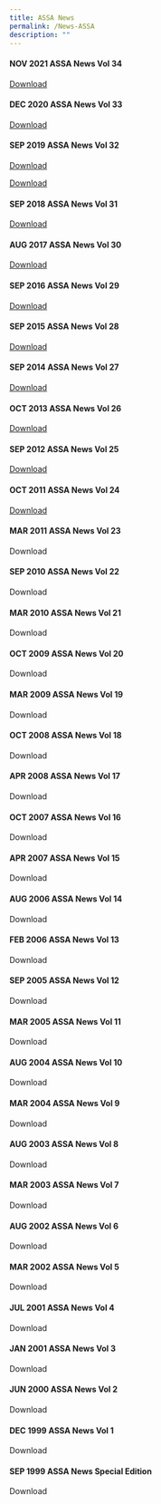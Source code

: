 ```yaml
---
title: ASSA News
permalink: /News-ASSA
description: ""
---
```

#### NOV 2021 ASSA News Vol 34

[Download](/files/ASSA%20News/ASSA%20News%20Vol%2034%20Nov%202021.pdf)

#### DEC 2020 ASSA News Vol 33

[Download](/files/ASSA%20News/ASSA%20News%20Vol%2033%20Dec%202020.pdf)

#### SEP 2019 ASSA News Vol 32

[Download](/files/ASSA%20News/ASSA%20Newsletter%20Vol%2033.pdf)

[Download](/files/ASSA%20News/ASSA%20Newsletter%20Vol%2032.pdf)

#### SEP 2018 ASSA News Vol 31

[Download](/files/ASSA%20News/ASSA%20Newsletter%20Vol%2031.pdf)

#### AUG 2017 ASSA News Vol 30

[Download](/files/ASSA%20News/ASSA%20Newsletter%20Vol%2030.pdf)

#### SEP 2016 ASSA News Vol 29

[Download](/files/ASSA%20News/ASSA%20Newsletter%20Vol%2029.pdf)

#### SEP 2015 ASSA News Vol 28

[Download](/files/ASSA%20News/ASSA%20Newsletter%20Vol%2028.pdf)

#### SEP 2014 ASSA News Vol 27

[Download](/files/ASSA%20News/ASSA%20Newsletter%20Vol%2027.pdf)

#### OCT 2013 ASSA News Vol 26

[Download](/files/ASSA%20News/ASSA%20Newsletter%20Vol%2026.pdf)

#### SEP 2012 ASSA News Vol 25

[Download](/files/ASSA%20News/ASSA%20Newsletter%20Vol%2025.pdf)

#### OCT 2011 ASSA News Vol 24

[Download](/files/ASSA%20News/ASSA%20Newsletter%20Vol%2024.pdf)

#### MAR 2011 ASSA News Vol 23

Download

#### SEP 2010 ASSA News Vol 22

Download

#### MAR 2010 ASSA News Vol 21

Download

#### OCT 2009 ASSA News Vol 20

Download

#### MAR 2009 ASSA News Vol 19

Download

#### OCT 2008 ASSA News Vol 18

Download

#### APR 2008 ASSA News Vol 17

Download

#### OCT 2007 ASSA News Vol 16

Download

#### APR 2007 ASSA News Vol 15

Download

#### AUG 2006 ASSA News Vol 14

Download

#### FEB 2006 ASSA News Vol 13

Download

#### SEP 2005 ASSA News Vol 12

Download

#### MAR 2005 ASSA News Vol 11

Download

#### AUG 2004 ASSA News Vol 10

Download

#### MAR 2004 ASSA News Vol 9

Download

#### AUG 2003 ASSA News Vol 8

Download

#### MAR 2003 ASSA News Vol 7

Download

#### AUG 2002 ASSA News Vol 6

Download

#### MAR 2002 ASSA News Vol 5

Download

#### JUL 2001 ASSA News Vol 4

Download

#### JAN 2001 ASSA News Vol 3

Download

#### JUN 2000 ASSA News Vol 2

Download

#### DEC 1999 ASSA News Vol 1

Download

#### SEP 1999 ASSA News Special Edition

Download